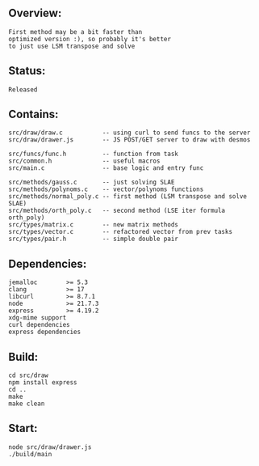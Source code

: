 ## Overview:
    First method may be a bit faster than
	optimized version :), so probably it's better
	to just use LSM transpose and solve

## Status:
    Released

## Contains:
	src/draw/draw.c           -- using curl to send funcs to the server
	src/draw/drawer.js        -- JS POST/GET server to draw with desmos
	
	src/funcs/func.h          -- function from task
	src/common.h              -- useful macros
	src/main.c                -- base logic and entry func
	
	src/methods/gauss.c       -- just solving SLAE
	src/methods/polynoms.c    -- vector/polynoms functions
	src/methods/normal_poly.c -- first method (LSM transpose and solve SLAE)
    src/methods/orth_poly.c   -- second method (LSE iter formula orth_poly)
    src/types/matrix.c        -- new matrix methods
	src/types/vector.c        -- refactored vector from prev tasks
	src/types/pair.h          -- simple double pair
	
## Dependencies:
    jemalloc        >= 5.3
    clang           >= 17
	libcurl         >= 8.7.1
	node            >= 21.7.3
	express         >= 4.19.2
    xdg-mime support
	curl dependencies
	express dependencies

## Build:
	cd src/draw
	npm install express
	cd ..
    make
    make clean

## Start:
	node src/draw/drawer.js
	./build/main
